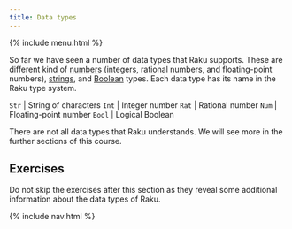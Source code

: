 ```yaml
---
title: Data types
---
```


{% include menu.html %}

So far we have seen a number of data types that Raku supports. These are different kind of [numbers](/raku-course/numbers) (integers, rational numbers, and floating-point numbers), [strings](/raku-course/strings), and [Boolean](/raku-course/booleans) types. Each data type has its name in the Raku type system.

`Str` | String of characters
`Int` | Integer number
`Rat` | Rational number
`Num` | Floating-point number
`Bool` | Logical Boolean

There are not all data types that Raku understands. We will see more in the further sections of this course.

## Exercises

Do not skip the exercises after this section as they reveal some additional information about the data types of Raku.

{% include nav.html %}
